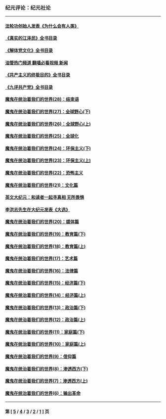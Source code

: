 ### 纪元评论：纪元社论
---
#### [法轮功创始人发表《为什么会有人类》](../../pages/nsc422/n13912117.md?04180330) 
#### [《真实的江泽民》全书目录](../../pages/nsc422/n13721399.md?04180330) 
#### [《解体党文化》全书目录](../../pages/nsc422/n13721157.md?04180330) 
#### [油管热门频道 翻墙必看视频 新闻](ok?04180330)
#### [《共产主义的终极目的》全书目录](../../pages/nsc422/n13721048.md?04180330) 
#### [《九评共产党》全书目录](../../pages/nsc422/n13708085.md?04180330) 
#### [魔鬼在统治着我们的世界(28)：结束语](../../pages/nsc422/n10936246.md?04180330) 
#### [魔鬼在统治着我们的世界(27)：全球野心(下)](../../pages/nsc422/n10928319.md?04180330) 
#### [魔鬼在统治着我们的世界(26)：全球野心(上)](../../pages/nsc422/n10900318.md?04180330) 
#### [魔鬼在统治着我们的世界(25)：全球化](../../pages/nsc422/n10788205.md?04180330) 
#### [魔鬼在统治着我们的世界(24)：环保主义(下)](../../pages/nsc422/n10695307.md?04180330) 
#### [魔鬼在统治着我们的世界(23)：环保主义(上)](../../pages/nsc422/n10688613.md?04180330) 
#### [魔鬼在统治着我们的世界(22)：恐怖主义](../../pages/nsc422/n10614727.md?04180330) 
#### [魔鬼在统治着我们的世界(21)：文化篇](../../pages/nsc422/n10597706.md?04180330) 
#### [英文大纪元：和读者一起寻真相 无所畏惧](../../pages/nsc422/n12542027.md?04180330) 
#### [李洪志先生在大纪元发表《大选》](../../pages/nsc422/n12534746.md?04180330) 
#### [魔鬼在统治着我们的世界(20)：媒体篇](../../pages/nsc422/n10586579.md?04180330) 
#### [魔鬼在统治着我们的世界(19)：教育篇(下)](../../pages/nsc422/n10564808.md?04180330) 
#### [魔鬼在统治着我们的世界(18)：教育篇(上)](../../pages/nsc422/n10526970.md?04180330) 
#### [魔鬼在统治着我们的世界(17)：艺术篇](../../pages/nsc422/n10499093.md?04180330) 
#### [魔鬼在统治着我们的世界(16)：法律篇](../../pages/nsc422/n10485969.md?04180330) 
#### [魔鬼在统治着我们的世界(15)：经济篇(下)](../../pages/nsc422/n10469975.md?04180330) 
#### [魔鬼在统治着我们的世界(14)：经济篇(上)](../../pages/nsc422/n10457370.md?04180330) 
#### [魔鬼在统治着我们的世界(13)：政治篇(下)](../../pages/nsc422/n10448270.md?04180330) 
#### [魔鬼在统治着我们的世界(12)：政治篇(上)](../../pages/nsc422/n10444576.md?04180330) 
#### [魔鬼在统治着我们的世界(11)：家庭篇(下)](../../pages/nsc422/n10440961.md?04180330) 
#### [魔鬼在统治着我们的世界(10)：家庭篇(上)](../../pages/nsc422/n10435448.md?04180330) 
#### [魔鬼在统治着我们的世界(9)：信仰篇](../../pages/nsc422/n10432159.md?04180330) 
#### [魔鬼在统治着我们的世界(8)：渗透西方(下)](../../pages/nsc422/n10429603.md?04180330) 
#### [魔鬼在统治着我们的世界(7)：渗透西方(上)](../../pages/nsc422/n10426013.md?04180330) 
#### [魔鬼在统治着我们的世界(6)：输出革命](../../pages/nsc422/n10421536.md?04180330) 

---
#### 第 [ [5](./5.md?04180330) / [4](./4.md?04180330) / [3](./3.md?04180330) / [2](./2.md?04180330) / [1](./1.md?04180330) ] 页
